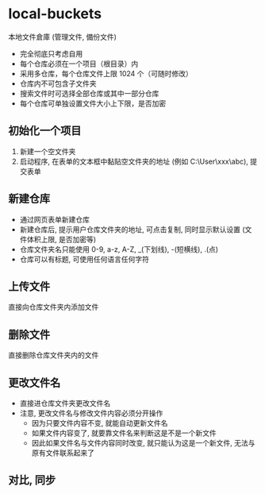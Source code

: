 # local-buckets

本地文件倉庫 (管理文件, 備份文件)

- 完全彻底只考虑自用
- 每个仓库必须在一个项目（根目录）内
- 采用多仓库，每个仓库文件上限 1024 个（可随时修改）
- 仓库内不可包含子文件夹
- 搜索文件时可选择全部仓库或其中一部分仓库
- 每个仓库可单独设置文件大小上下限，是否加密

## 初始化一个项目

1. 新建一个空文件夹
2. 启动程序, 在表单的文本框中黏贴空文件夹的地址 (例如 C:\User\xxx\abc), 提交表单

## 新建仓库

- 通过网页表单新建仓库
- 新建仓库后, 提示用户仓库文件夹的地址, 可点击复制, 同时显示默认设置 (文件体积上限, 是否加密等)
- 仓库文件夹名只能使用 0-9, a-z, A-Z, _(下划线), -(短横线), .(点)
- 仓库可以有标题, 可使用任何语言任何字符

## 上传文件

直接向仓库文件夹内添加文件

## 删除文件

直接删除仓库文件夹内的文件

## 更改文件名

- 直接进仓库文件夹更改文件名
- 注意, 更改文件名与修改文件内容必须分开操作
  - 因为只要文件内容不变, 就能自动更新文件名
  - 如果文件内容变了, 就要靠文件名来判断这是不是一个新文件
  - 因此如果文件名与文件内容同时改变, 就只能认为这是一个新文件, 无法与原有文件联系起来了

## 对比, 同步

